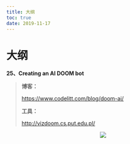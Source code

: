 ```yaml
---
title: 大纲
toc: true
date: 2019-11-17
---
```

# 大纲


**25、Creating an AI DOOM bot**



> **博客：**
>
> https://www.codelitt.com/blog/doom-ai/
>
> **工具：**
>
> http://vizdoom.cs.put.edu.pl/



<center>

![](http://images.iterate.site/blog/image/20191103142014.webp?imageslim)

</center>
